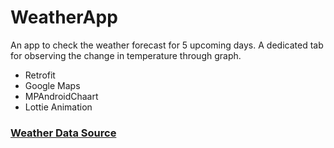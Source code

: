 # WeatherApp
An app to check the weather forecast for 5 upcoming days.
A dedicated tab for observing the change in temperature through graph.
- Retrofit
- Google Maps
- MPAndroidChaart
- Lottie Animation

### [Weather Data Source](https://openweathermap.org/api)
